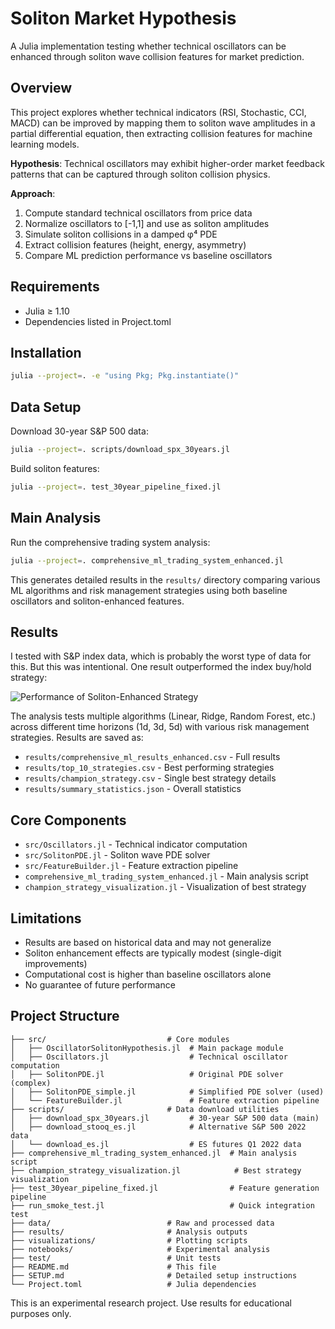 # Soliton Market Hypothesis

A Julia implementation testing whether technical oscillators can be enhanced through soliton wave collision features for market prediction.

## Overview

This project explores whether technical indicators (RSI, Stochastic, CCI, MACD) can be improved by mapping them to soliton wave amplitudes in a partial differential equation, then extracting collision features for machine learning models.

**Hypothesis**: Technical oscillators may exhibit higher-order market feedback patterns that can be captured through soliton collision physics.

**Approach**: 
1. Compute standard technical oscillators from price data
2. Normalize oscillators to [-1,1] and use as soliton amplitudes
3. Simulate soliton collisions in a damped φ⁴ PDE
4. Extract collision features (height, energy, asymmetry)
5. Compare ML prediction performance vs baseline oscillators

## Requirements

- Julia ≥ 1.10
- Dependencies listed in Project.toml

## Installation

```bash
julia --project=. -e "using Pkg; Pkg.instantiate()"
```

## Data Setup

Download 30-year S&P 500 data:
```bash
julia --project=. scripts/download_spx_30years.jl
```

Build soliton features:
```bash
julia --project=. test_30year_pipeline_fixed.jl
```

## Main Analysis

Run the comprehensive trading system analysis:
```bash
julia --project=. comprehensive_ml_trading_system_enhanced.jl
```

This generates detailed results in the `results/` directory comparing various ML algorithms and risk management strategies using both baseline oscillators and soliton-enhanced features.

## Results

I tested with S&P index data, which is probably the worst type of data for this. But this was intentional. One result outperformed the index buy/hold strategy:

![Performance of Soliton-Enhanced Strategy](champion_strategy_performance.png)



The analysis tests multiple algorithms (Linear, Ridge, Random Forest, etc.) across different time horizons (1d, 3d, 5d) with various risk management strategies. Results are saved as:

- `results/comprehensive_ml_results_enhanced.csv` - Full results
- `results/top_10_strategies.csv` - Best performing strategies  
- `results/champion_strategy.csv` - Single best strategy details
- `results/summary_statistics.json` - Overall statistics

## Core Components

- `src/Oscillators.jl` - Technical indicator computation
- `src/SolitonPDE.jl` - Soliton wave PDE solver
- `src/FeatureBuilder.jl` - Feature extraction pipeline
- `comprehensive_ml_trading_system_enhanced.jl` - Main analysis script
- `champion_strategy_visualization.jl` - Visualization of best strategy

## Limitations

- Results are based on historical data and may not generalize
- Soliton enhancement effects are typically modest (single-digit improvements)
- Computational cost is higher than baseline oscillators alone
- No guarantee of future performance

## Project Structure

```
├── src/                           # Core modules
│   ├── OscillatorSolitonHypothesis.jl  # Main package module
│   ├── Oscillators.jl                  # Technical oscillator computation
│   ├── SolitonPDE.jl                   # Original PDE solver (complex)
│   ├── SolitonPDE_simple.jl            # Simplified PDE solver (used)
│   └── FeatureBuilder.jl               # Feature extraction pipeline
├── scripts/                       # Data download utilities
│   ├── download_spx_30years.jl         # 30-year S&P 500 data (main)
│   ├── download_stooq_es.jl            # Alternative S&P 500 2022 data
│   └── download_es.jl                  # ES futures Q1 2022 data
├── comprehensive_ml_trading_system_enhanced.jl  # Main analysis script
├── champion_strategy_visualization.jl            # Best strategy visualization
├── test_30year_pipeline_fixed.jl                # Feature generation pipeline
├── run_smoke_test.jl                            # Quick integration test
├── data/                          # Raw and processed data
├── results/                       # Analysis outputs
├── visualizations/                # Plotting scripts
├── notebooks/                     # Experimental analysis
├── test/                          # Unit tests
├── README.md                      # This file
├── SETUP.md                       # Detailed setup instructions
└── Project.toml                   # Julia dependencies
```

This is an experimental research project. Use results for educational purposes only. 